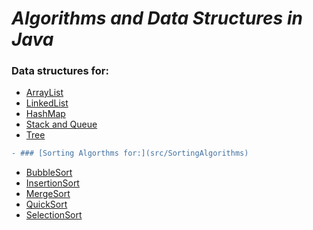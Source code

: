 # *Algorithms and Data Structures in Java*

### Data structures for:
- [ArrayList](src/DataStructures/ArrayList)
- [LinkedList](src/DataStructures/LinkedList)
- [HashMap](src/DataStructures/HashMap)
- [Stack and Queue](src/DataStructures/StackAndQueue)
- [Tree](src/DataStructures/Tree)
```diff
- ### [Sorting Algorthms for:](src/SortingAlgorithms)
```
- [BubbleSort](src/SortingAlgorithms/BubbleSort.java)
- [InsertionSort](src/SortingAlgorithms/InsertionSort.java)
- [MergeSort](src/SortingAlgorithms/MergeSort.java)
- [QuickSort](src/SortingAlgorithms/QucikSort.java)
- [SelectionSort](src/SortingAlgorithms/SelectionSort.java)

